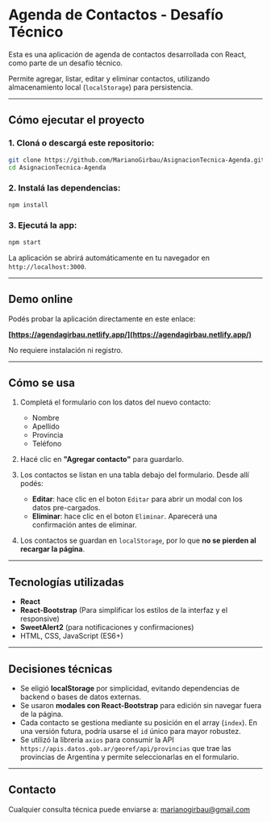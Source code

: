# Agenda de Contactos - Desafío Técnico

Esta es una aplicación de agenda de contactos desarrollada con React, como parte de un desafío técnico.

Permite agregar, listar, editar y eliminar contactos, utilizando almacenamiento local (`localStorage`) para persistencia.

---

## Cómo ejecutar el proyecto

### 1. Cloná o descargá este repositorio:

```bash
git clone https://github.com/MarianoGirbau/AsignacionTecnica-Agenda.git
cd AsignacionTecnica-Agenda
```

### 2. Instalá las dependencias:

```bash
npm install
```

### 3. Ejecutá la app:

```bash
npm start
```

La aplicación se abrirá automáticamente en tu navegador en `http://localhost:3000`.

---

## Demo online

Podés probar la aplicación directamente en este enlace:

**[https://agendagirbau.netlify.app/](https://agendagirbau.netlify.app/)**

No requiere instalación ni registro.

---

## Cómo se usa

1. Completá el formulario con los datos del nuevo contacto:

   * Nombre
   * Apellido
   * Provincia
   * Teléfono

2. Hacé clic en **"Agregar contacto"** para guardarlo.

3. Los contactos se listan en una tabla debajo del formulario. Desde allí podés:

   * **Editar**: hace clic en el boton `Editar` para abrir un modal con los datos pre-cargados.
   * **Eliminar**: hace clic en el boton `Eliminar`. Aparecerá una confirmación antes de eliminar.

4. Los contactos se guardan en `localStorage`, por lo que **no se pierden al recargar la página**.

---

## Tecnologías utilizadas

* **React**
* **React-Bootstrap** (Para simplificar los estilos de la interfaz y el responsive)
* **SweetAlert2** (para notificaciones y confirmaciones)
* HTML, CSS, JavaScript (ES6+)

---

## Decisiones técnicas

* Se eligió **localStorage** por simplicidad, evitando dependencias de backend o bases de datos externas.
* Se usaron **modales con React-Bootstrap** para edición sin navegar fuera de la página.
* Cada contacto se gestiona mediante su posición en el array (`index`). En una versión futura, podría usarse el `id` único para mayor robustez.
* Se utilizó la libreria `axios` para consumir la API `https://apis.datos.gob.ar/georef/api/provincias` que trae las provincias de Argentina y permite seleccionarlas en el formulario.

---
## Contacto

Cualquier consulta técnica puede enviarse a:
[marianogirbau@gmail.com](mailto:marianogirbau@gmail.com)
